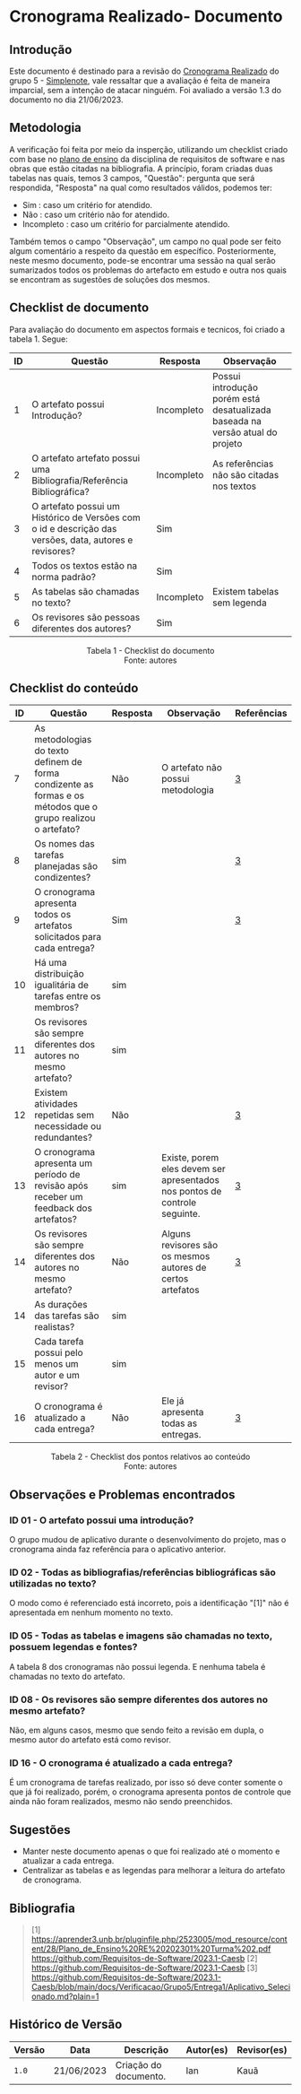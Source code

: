 # Cronograma Realizado- Documento

## Introdução

Este documento é destinado para a revisão do [Cronograma Realizado](https://github.com/Requisitos-de-Software/2023.1-Simplenote/blob/main/docs/planejamento/cronograma.md) 
do grupo 5 - [Simplenote](https://github.com/Requisitos-de-Software/2023.1-Simplenote), vale ressaltar que a avaliação é feita de maneira imparcial, sem a intenção de atacar ninguém. 
Foi avaliado a versão 1.3 do documento no dia 21/06/2023.

## Metodologia

A verificação foi feita por meio da insperção, utilizando um checklist criado com base no [plano de ensino](https://aprender3.unb.br/pluginfile.php/2523005/mod_resource/content/28/Plano_de_Ensino%20RE%20202301%20Turma%202.pdf) da disciplina de requisitos de software e nas obras que estão citadas na bibliografia. A princípio, foram criadas duas tabelas nas quais, 
temos 3 campos, "Questão": pergunta que será respondida, "Resposta" na qual como resultados válidos, podemos ter:

- Sim : caso um critério for atendido.
- Não : caso um critério não for atendido.
- Incompleto : caso um critério for parcialmente atendido.

Também temos o campo "Observação", um campo no qual pode ser feito algum comentário a respeito da questão em específico. Posteriormente, neste mesmo documento, pode-se encontrar uma sessão na qual serão sumarizados todos os problemas do artefacto em estudo e outra nos quais se encontram as sugestões de soluções dos mesmos.

## Checklist de documento
Para avaliação do documento em aspectos formais e tecnicos, foi criado a tabela 1. Segue:

|ID|Questão|Resposta|Observação|
|--|-------|--------|----------|
|1|O artefato possui Introdução?                                                                                |    Incompleto    |  Possui introdução porém está desatualizada baseada na versão atual do projeto        |
|2|O artefato artefato possui uma Bibliografia/Referência Bibliográfica?                                        |     Incompleto   | As referências não são citadas nos textos         |
|3|O artefato possui um Histórico de Versões com o id e descrição das versões, data, autores e revisores?       |     Sim   |          |
|4|Todos os textos estão na norma padrão?                                                                       |   Sim     |          |
|5|As tabelas são chamadas no texto?                                                                            |    Incompleto    | Existem tabelas sem legenda         |
|6|Os revisores são pessoas diferentes dos autores?                                                             |    Sim    |          |

<p align="center"> Tabela 1 - Checklist do documento <br> Fonte: autores </p>


## Checklist do conteúdo

| ID  | Questão | Resposta | Observação | Referências|
| --- | ------- | -------- | ---------- |------------|
|  7  | As metodologias do texto definem de forma condizente as formas e os métodos que o grupo realizou o artefato?                             |  Não	  | O artefato não possui metodologia             | [3](#ancora1) |
|  8  | Os nomes das tarefas planejadas são condizentes?                       |  sim	  |           | [3](#ancora1) |
|  9  | O cronograma apresenta todos os artefatos solicitados para cada entrega?   |  Sim	  |         | [3](#ancora1) |
|  10  | Há uma distribuição igualitária de tarefas entre os membros?                                              |  sim	  |              | |
|  11  | Os revisores são sempre diferentes dos autores no mesmo artefato?                   |  sim	  |              |  |
|  12  | Existem atividades repetidas sem necessidade ou redundantes?                         |  Não	  |              | [3](#ancora1) |
|  13  | O cronograma apresenta um período de revisão após receber um feedback dos artefatos?	                         |  sim	  |   Existe, porem eles devem ser apresentados nos pontos de controle seguinte.           | [3](#ancora1) |
|  14  | Os revisores são sempre diferentes dos autores no mesmo artefato?                     |  Não	  | Alguns revisores são os mesmos autores de certos artefatos             |  [3](#ancora1)| 
|  14  | As durações das tarefas são realistas?                       |  sim	  |              |  |
|  15  | Cada tarefa possui pelo menos um autor e um revisor?                       |  sim	  |              |  |
|  16  | O cronograma é atualizado a cada entrega?                       |  Não	  | Ele já apresenta todas as entregas.             | [3](#ancora1) |





<p align="center"> Tabela 2 - Checklist dos pontos relativos ao conteúdo <br> Fonte: autores </p>

## Observações e Problemas encontrados

### ID 01 - O artefato possui uma introdução?
O grupo mudou de aplicativo durante o desenvolvimento do projeto, mas o cronograma ainda faz referência para o aplicativo anterior.

### ID 02 - Todas as bibliografias/referências bibliográficas são utilizadas no texto?
O modo como é referenciado está incorreto, pois a identificação "[1]" não é apresentada em nenhum momento no texto.

### ID 05 - Todas as tabelas e imagens são chamadas no texto, possuem legendas e fontes?
A tabela 8 dos cronogramas não possui legenda. E nenhuma tabela é chamadas no texto do artefato.

### ID 08 - Os revisores são sempre diferentes dos autores no mesmo artefato?
Não, em alguns casos, mesmo que sendo feito a revisão em dupla, o mesmo autor do artefato está como revisor.

### ID 16 - O cronograma é atualizado a cada entrega?
É um cronograma de tarefas realizado, por isso só deve conter somente o que já foi realizado, porém, o cronograma apresenta pontos de controle que ainda não foram realizados, mesmo não sendo preenchidos.

## Sugestões
* Manter neste documento apenas o que foi realizado até o momento e atualizar a cada entrega.
* Centralizar as tabelas e as legendas para melhorar a leitura do artefato de cronograma.

## Bibliografia

> [1] https://aprender3.unb.br/pluginfile.php/2523005/mod_resource/content/28/Plano_de_Ensino%20RE%20202301%20Turma%202.pdf </br>
https://github.com/Requisitos-de-Software/2023.1-Caesb
> [2] https://github.com/Requisitos-de-Software/2023.1-Caesb
> [3] https://github.com/Requisitos-de-Software/2023.1-Caesb/blob/main/docs/Verificacao/Grupo5/Entrega1/Aplicativo_Selecionado.md?plain=1

## Histórico de Versão

| Versão | Data       | Descrição             | Autor(es) | Revisor(es)        |
| ------ | ---------- | --------------------- | --------- | ------------------ |
| `1.0`  | 21/06/2023 | Criação do documento. | Ian      | Kauã            |
